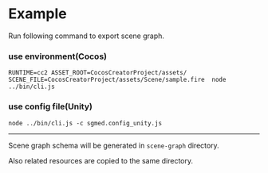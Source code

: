 # Example

Run following command to export scene graph.

### use environment(Cocos)
```  value
RUNTIME=cc2 ASSET_ROOT=CocosCreatorProject/assets/  SCENE_FILE=CocosCreatorProject/assets/Scene/sample.fire  node ../bin/cli.js
```
### use config file(Unity)
```
node ../bin/cli.js -c sgmed.config_unity.js
```
---

Scene graph schema will be generated in `scene-graph` directory.

Also related resources are copied to the same directory.

